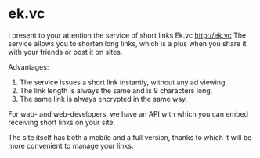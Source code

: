 # ek.vc
I present to your attention the service of short links Ek.vc http://ek.vc
The service allows you to shorten long links, which is a plus when you share it with your friends or post it on sites.

Advantages:
1. The service issues a short link instantly, without any ad viewing.
2. The link length is always the same and is 9 characters long.
3. The same link is always encrypted in the same way.

For wap- and web-developers, we have an API with which you can embed receiving short links on your site.

The site itself has both a mobile and a full version, thanks to which it will be more convenient to manage your links.
